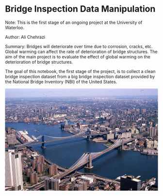 # Bridge Inspection Data Manipulation

Note: This is the first stage of an ongoing project at the University of Waterloo.

Author: Ali Chehrazi

Summary: Bridges will deteriorate over time due to corrosion, cracks, etc. Global warming can affect the rate of deterioration of bridge structures. The aim of the main project is to evaluate the effect of global warming on the deterioration of bridge structures.

The goal of this notebook, the first stage of the project, is to collect a clean bridge inspection dataset from a big bridge inspection dataset provided by the National Bridge Inventory (NBI) of the United States.

<img src="Image\Manhattan_and_Brooklyn_bridges.jpg">

